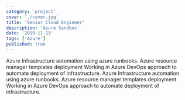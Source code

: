 ```yaml
---
category: 'project'
cover: './cover.jpg'
title: 'Senior Cloud Engineer'
description: 'Azure Sandbox'
date: '2019-11-13'
tags: ['Azure']
published: true
---
```


Azure Infrastructure automation using azure runbooks. Azure resource manager templates deployment Working in Azure DevOps approach to automate deployment of infrastructure.
Azure Infrastructure automation using azure runbooks. Azure resource manager templates deployment Working in Azure DevOps approach to automate deployment of infrastructure.

